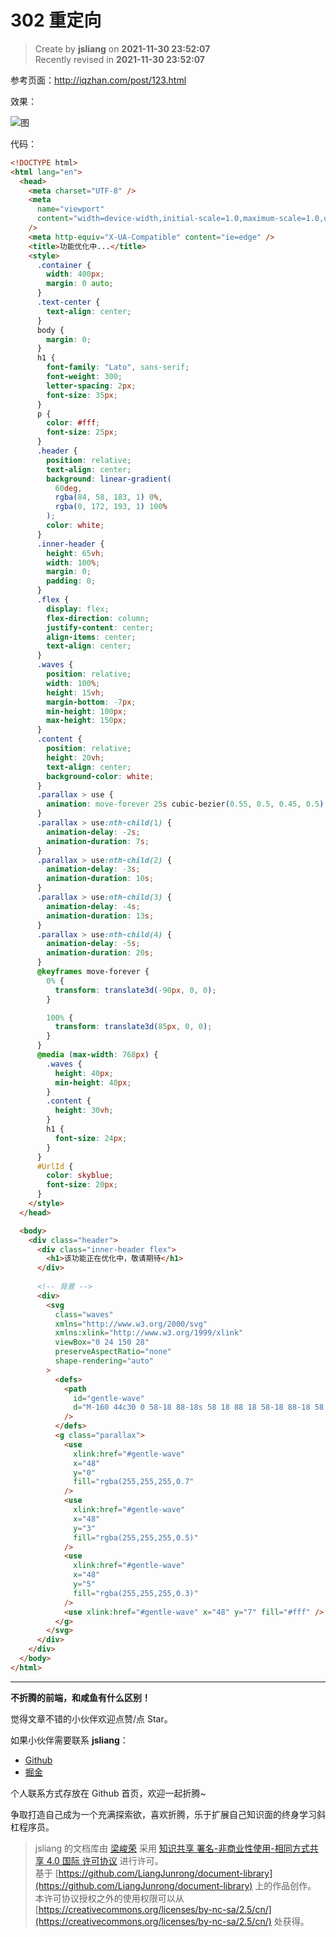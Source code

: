 302 重定向
===

> Create by **jsliang** on **2021-11-30 23:52:07**  
> Recently revised in **2021-11-30 23:52:07**

参考页面：http://iqzhan.com/post/123.html

效果：

![图](./img/302.gif)

代码：

```html
<!DOCTYPE html>
<html lang="en">
  <head>
    <meta charset="UTF-8" />
    <meta
      name="viewport"
      content="width=device-width,initial-scale=1.0,maximum-scale=1.0,user-scalable=no"
    />
    <meta http-equiv="X-UA-Compatible" content="ie=edge" />
    <title>功能优化中...</title>
    <style>
      .container {
        width: 400px;
        margin: 0 auto;
      }
      .text-center {
        text-align: center;
      }
      body {
        margin: 0;
      }
      h1 {
        font-family: "Lato", sans-serif;
        font-weight: 300;
        letter-spacing: 2px;
        font-size: 35px;
      }
      p {
        color: #fff;
        font-size: 25px;
      }
      .header {
        position: relative;
        text-align: center;
        background: linear-gradient(
          60deg,
          rgba(84, 58, 183, 1) 0%,
          rgba(0, 172, 193, 1) 100%
        );
        color: white;
      }
      .inner-header {
        height: 65vh;
        width: 100%;
        margin: 0;
        padding: 0;
      }
      .flex {
        display: flex;
        flex-direction: column;
        justify-content: center;
        align-items: center;
        text-align: center;
      }
      .waves {
        position: relative;
        width: 100%;
        height: 15vh;
        margin-bottom: -7px;
        min-height: 100px;
        max-height: 150px;
      }
      .content {
        position: relative;
        height: 20vh;
        text-align: center;
        background-color: white;
      }
      .parallax > use {
        animation: move-forever 25s cubic-bezier(0.55, 0.5, 0.45, 0.5) infinite;
      }
      .parallax > use:nth-child(1) {
        animation-delay: -2s;
        animation-duration: 7s;
      }
      .parallax > use:nth-child(2) {
        animation-delay: -3s;
        animation-duration: 10s;
      }
      .parallax > use:nth-child(3) {
        animation-delay: -4s;
        animation-duration: 13s;
      }
      .parallax > use:nth-child(4) {
        animation-delay: -5s;
        animation-duration: 20s;
      }
      @keyframes move-forever {
        0% {
          transform: translate3d(-90px, 0, 0);
        }

        100% {
          transform: translate3d(85px, 0, 0);
        }
      }
      @media (max-width: 768px) {
        .waves {
          height: 40px;
          min-height: 40px;
        }
        .content {
          height: 30vh;
        }
        h1 {
          font-size: 24px;
        }
      }
      #UrlId {
        color: skyblue;
        font-size: 20px;
      }
    </style>
  </head>

  <body>
    <div class="header">
      <div class="inner-header flex">
        <h1>该功能正在优化中，敬请期待</h1>
      </div>
  
      <!-- 背景 -->
      <div>
        <svg
          class="waves"
          xmlns="http://www.w3.org/2000/svg"
          xmlns:xlink="http://www.w3.org/1999/xlink"
          viewBox="0 24 150 28"
          preserveAspectRatio="none"
          shape-rendering="auto"
        >
          <defs>
            <path
              id="gentle-wave"
              d="M-160 44c30 0 58-18 88-18s 58 18 88 18 58-18 88-18 58 18 88 18 v44h-352z"
            />
          </defs>
          <g class="parallax">
            <use
              xlink:href="#gentle-wave"
              x="48"
              y="0"
              fill="rgba(255,255,255,0.7"
            />
            <use
              xlink:href="#gentle-wave"
              x="48"
              y="3"
              fill="rgba(255,255,255,0.5)"
            />
            <use
              xlink:href="#gentle-wave"
              x="48"
              y="5"
              fill="rgba(255,255,255,0.3)"
            />
            <use xlink:href="#gentle-wave" x="48" y="7" fill="#fff" />
          </g>
        </svg>
      </div>
    </div>
  </body>
</html>
```

---

**不折腾的前端，和咸鱼有什么区别！**

觉得文章不错的小伙伴欢迎点赞/点 Star。

如果小伙伴需要联系 **jsliang**：

* [Github](https://github.com/LiangJunrong/document-library)
* [掘金](https://juejin.im/user/3403743728515246)

个人联系方式存放在 Github 首页，欢迎一起折腾~

争取打造自己成为一个充满探索欲，喜欢折腾，乐于扩展自己知识面的终身学习斜杠程序员。

> jsliang 的文档库由 [梁峻荣](https://github.com/LiangJunrong) 采用 [知识共享 署名-非商业性使用-相同方式共享 4.0 国际 许可协议](http://creativecommons.org/licenses/by-nc-sa/4.0/) 进行许可。<br/>基于 [https://github.com/LiangJunrong/document-library](https://github.com/LiangJunrong/document-library) 上的作品创作。<br/>本许可协议授权之外的使用权限可以从 [https://creativecommons.org/licenses/by-nc-sa/2.5/cn/](https://creativecommons.org/licenses/by-nc-sa/2.5/cn/) 处获得。
